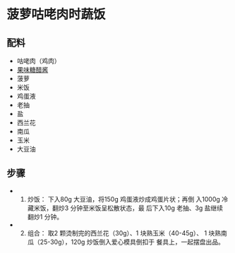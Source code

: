 # 菠萝咕咾肉时蔬饭

## 配料

- 咕咾肉（鸡肉）
- [果味糖醋酱](/配料/果味糖醋酱.md)
- 菠萝
- 米饭
- 鸡蛋液
- 老抽
- 盐
- 西兰花
- 南瓜
- 玉米
- 大豆油

## 步骤

- 1. 炒饭：
     下入80g 大豆油，将150g 鸡蛋液炒成鸡蛋片状；再倒
     入1000g 冷藏米饭，翻炒3 分钟至米饭呈松散状态，最
     后下入10g 老抽、3g 盐继续翻炒1 分钟。
- 2. 组合：
     取2 颗烫制完的西兰花（30g）、1 块熟玉米（40-45g）、
     1 块熟南瓜（25-30g），120g 炒饭倒入爱心模具倒扣于
     餐具上，一起摆盘出品。
